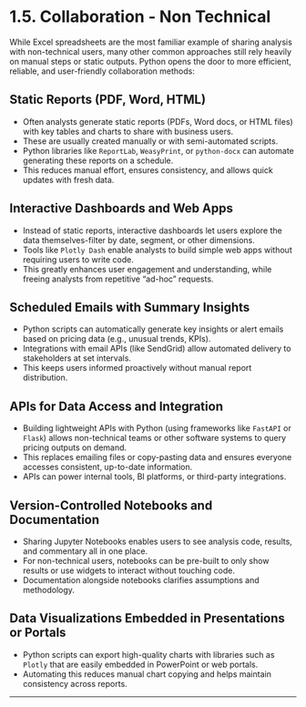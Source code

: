 # 1.5. Collaboration - Non Technical

While Excel spreadsheets are the most familiar example of sharing analysis with non-technical users, many other common approaches still rely heavily on manual steps or static outputs. Python opens the door to more efficient, reliable, and user-friendly collaboration methods:

## Static Reports (PDF, Word, HTML)

- Often analysts generate static reports (PDFs, Word docs, or HTML files) with key tables and charts to share with business users.
- These are usually created manually or with semi-automated scripts.
- Python libraries like `ReportLab`, `WeasyPrint`, or `python-docx` can automate generating these reports on a schedule.
- This reduces manual effort, ensures consistency, and allows quick updates with fresh data.

## Interactive Dashboards and Web Apps

- Instead of static reports, interactive dashboards let users explore the data themselves-filter by date, segment, or other dimensions.
- Tools like `Plotly Dash` enable analysts to build simple web apps without requiring users to write code.
- This greatly enhances user engagement and understanding, while freeing analysts from repetitive “ad-hoc” requests.

## Scheduled Emails with Summary Insights

- Python scripts can automatically generate key insights or alert emails based on pricing data (e.g., unusual trends, KPIs).
- Integrations with email APIs (like SendGrid) allow automated delivery to stakeholders at set intervals.
- This keeps users informed proactively without manual report distribution.

## APIs for Data Access and Integration

- Building lightweight APIs with Python (using frameworks like `FastAPI` or `Flask`) allows non-technical teams or other software systems to query pricing outputs on demand.
- This replaces emailing files or copy-pasting data and ensures everyone accesses consistent, up-to-date information.
- APIs can power internal tools, BI platforms, or third-party integrations.

## Version-Controlled Notebooks and Documentation

- Sharing Jupyter Notebooks enables users to see analysis code, results, and commentary all in one place.
- For non-technical users, notebooks can be pre-built to only show results or use widgets to interact without touching code.
- Documentation alongside notebooks clarifies assumptions and methodology.

## Data Visualizations Embedded in Presentations or Portals

- Python scripts can export high-quality charts with libraries such as `Plotly` that are easily embedded in PowerPoint or web portals.
- Automating this reduces manual chart copying and helps maintain consistency across reports.

---
